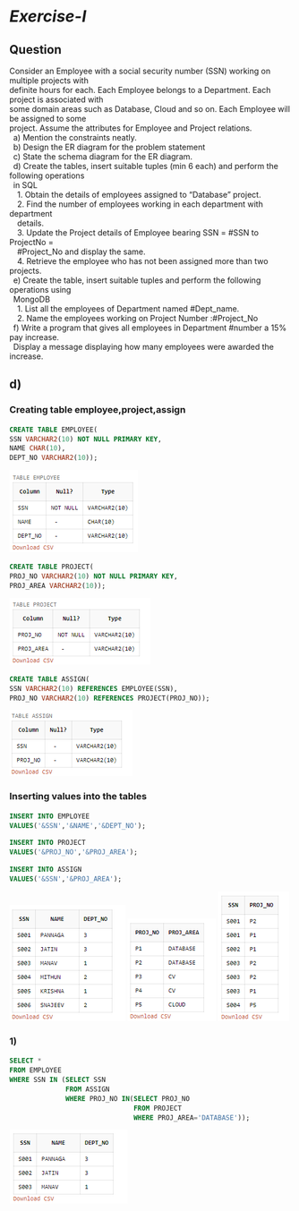 <style>
    img[src*='#center'] { 
    display: block;
    margin: auto;
}
</style>
# *Exercise-I*

## Question
Consider an Employee with a social security number (SSN) working on multiple projects with<br>
definite hours for each. Each Employee belongs to a Department. Each project is associated with<br>
some domain areas such as Database, Cloud and so on. Each Employee will be assigned to some<br>
project. Assume the attributes for Employee and Project relations.<br>
 &ensp;a) Mention the constraints neatly.<br>
 &ensp;b) Design the ER diagram for the problem statement<br>
 &ensp;c) State the schema diagram for the ER diagram.<br>
 &ensp;d) Create the tables, insert suitable tuples (min 6 each) and perform the following operations<br>
 &ensp;in SQL<br>
 &emsp;1. Obtain the details of employees assigned to “Database” project.<br>
 &emsp;2. Find the number of employees working in each department with department<br>
 &emsp;details.<br>
 &emsp;3. Update the Project details of Employee bearing SSN = #SSN to ProjectNo =<br>
 &emsp;#Project_No and display the same.<br>
 &emsp;4. Retrieve the employee who has not been assigned more than two projects.<br>
 &ensp;e) Create the table, insert suitable tuples and perform the following operations using<br>
 &ensp;MongoDB<br>
 &emsp;1. List all the employees of Department named #Dept_name.<br>
 &emsp;2. Name the employees working on Project Number :#Project_No<br>
 &ensp;f) Write a program that gives all employees in Department #number a 15% pay increase.<br>
 &ensp;Display a message displaying how many employees were awarded the increase.<br>


 ## d)
 ### Creating table employee,project,assign 
```SQL
CREATE TABLE EMPLOYEE(
SSN VARCHAR2(10) NOT NULL PRIMARY KEY,
NAME CHAR(10),
DEPT_NO VARCHAR2(10));
```
![IMAGE SHOULD COME HERE BRO](https://github.com/MXNXV-ERR/SQL_SCRIPTS/blob/main/IMGS/DESCEMPLOYEE.png?raw=True#center)

```SQL
CREATE TABLE PROJECT(
PROJ_NO VARCHAR2(10) NOT NULL PRIMARY KEY,
PROJ_AREA VARCHAR2(10));
```
![IMAGE SHOULD COME HERE BRO](https://github.com/MXNXV-ERR/SQL_SCRIPTS/blob/main/IMGS/DESCPROJECT.png?raw=True#center)
<BR>

```SQL
CREATE TABLE ASSIGN(
SSN VARCHAR2(10) REFERENCES EMPLOYEE(SSN),
PROJ_NO VARCHAR2(10) REFERENCES PROJECT(PROJ_NO));
```
![IMAGE SHOULD COME HERE BRO](https://github.com/MXNXV-ERR/SQL_SCRIPTS/blob/main/IMGS/DESCASSIGN.png?raw=True#center)
<BR>

### Inserting values into the tables
```SQL
INSERT INTO EMPLOYEE
VALUES('&SSN','&NAME','&DEPT_NO');
```
```SQL
INSERT INTO PROJECT
VALUES('&PROJ_NO','&PROJ_AREA');
```
```SQL
INSERT INTO ASSIGN
VALUES('&SSN','&PROJ_AREA');
```

![IMAGE SHOULD COME HERE BRO](https://github.com/MXNXV-ERR/SQL_SCRIPTS/blob/main/IMGS/SELECTALLFROMEMPLOYEE.png?raw=True)
![IMAGE SHOULD COME HERE BRO](https://github.com/MXNXV-ERR/SQL_SCRIPTS/blob/main/IMGS/SELECTALLFROMPROJECT.png?raw=True)
![IMAGE SHOULD COME HERE BRO](https://github.com/MXNXV-ERR/SQL_SCRIPTS/blob/main/IMGS/SELECTALLFROMASSIGN.png?raw=True)

### 1)
```SQL
SELECT * 
FROM EMPLOYEE
WHERE SSN IN (SELECT SSN
              FROM ASSIGN
              WHERE PROJ_NO IN(SELECT PROJ_NO
                               FROM PROJECT
                               WHERE PROJ_AREA='DATABASE'));
```
![IMAGE SHOULD COME HERE BRO](https://github.com/MXNXV-ERR/SQL_SCRIPTS/blob/main/IMGS/Q1D1.png?raw=True#center)

